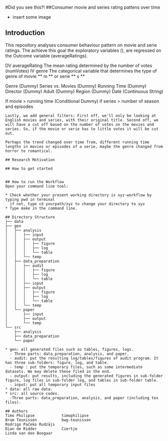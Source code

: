 #Did you see this?!
##Consumer movie and series rating pattens over time 

* insert some image


## Introduction
This repository analyses consumer behaviour pattern on movie and serie ratings. The achieve this goal the exploratory variables (), are regressed on the Outcome variable (averageRatings). 

DV  averageRating   The mean rating determined by the number of votes (numVotes)
IV  genre           The categorical variable that determines the type of genre of movie ** m **  or serie ** s ** 

Genre			(Dummy)
Series vs. Movies 	(Dummy)
Running Time	        (Dummy)
Director		(Dummy)
Adult 			(Dummy) 
Region		        (Dummy)
Date			(Continuous String)

If movie > running time (Conditional Dummy)
if series > number of season and episodes
```
Lastly, we add general filters: First off, we'll only be looking at English movies and series, with their original title. Second off, we will have a cut off based on the number of votes on the movies and series. So, if the movie or serie has to little votes it will be cut out.

Perhaps the trend changed over time from, different running time lengths in movies or episodes of a serie, maybe the genre changed from horror to romantical.

## Research Motivation

## How to get started


## How to run the Workflow
Open your command line tool:

* Check whether your present working directory is xyz-workflow by typing pwd in terminal
  if not, type cd yourpath/xyz to change your directory to xyz
* Type make in the command line.

## Directory Structure
├── data
├── gen
│   ├── analysis
│   │   ├── input
│   │   ├── output
│   │   │   ├── figure
│   │   │   ├── log
│   │   │   └── table
│   │   └── temp
│   ├── data_preparation
│   │   ├── audit
│   │   │   ├── figure
│   │   │   ├── log
│   │   │   └── table
│   │   ├── input
│   │   ├── output
│   │   │   ├── figure
│   │   │   ├── log
│   │   │   └── table
│   │   └── temp
│   └── paper
│       ├── input
│       ├── output
│       └── temp
└── src
    ├── analysis
    ├── data_preparation
    └── paper
    
* gen: all generated files such as tables, figures, logs.
  - Three parts: data_preparation, analysis, and paper.
  - audit: put the resulting log/tables/figures of audit program. It has three sub-folders: figure, log, and table.
  - temp : put the temporary files, such as some intermediate datasets. We may delete these filed in the end.
  - output: put results, including the generated figures in sub-folder figure, log files in sub-folder log, and tables in sub-folder table.
  - input: put all temporary input files
* data: all raw data.
* src: all source codes.
  -Three parts: data_preparation, analysis, and paper (including tex files).

## Authors
Timo Philipse            timophilipse
Bram Teunissen           bwg-teunissen
Rodrigo Pačeko Rudzājs   
Dian de Ridder           Ciertje
Linda van den Boogaar     	

